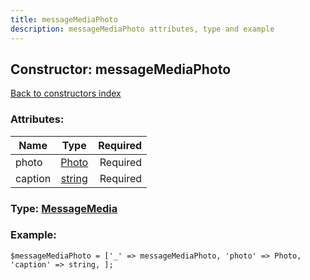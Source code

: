 ```yaml
---
title: messageMediaPhoto
description: messageMediaPhoto attributes, type and example
---
```

## Constructor: messageMediaPhoto  
[Back to constructors index](index.md)



### Attributes:

| Name     |    Type       | Required |
|----------|:-------------:|---------:|
|photo|[Photo](../types/Photo.md) | Required|
|caption|[string](../types/string.md) | Required|



### Type: [MessageMedia](../types/MessageMedia.md)


### Example:

```
$messageMediaPhoto = ['_' => messageMediaPhoto, 'photo' => Photo, 'caption' => string, ];
```